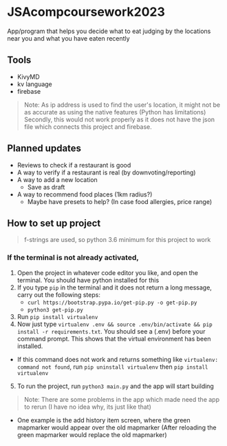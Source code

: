# JSAcompcoursework2023

App/program that helps you decide what to eat judging by the locations near you and what you have eaten recently

## Tools

- KivyMD
- kv language
- firebase

> Note: As ip address is used to find the user's location, it might not be as accurate as using the native features (Python has limitations)
> Secondly, this would not work properly as it does not have the json file which connects this project and firebase.

## Planned updates

- Reviews to check if a restaurant is good
- A way to verify if a restaurant is real (by downvoting/reporting)
- A way to add a new location
  - Save as draft
- A way to recommend food places (1km radius?)
  - Maybe have presets to help? (In case food allergies, price range)

## How to set up project

> f-strings are used, so python 3.6 minimum for this project to work

### If the terminal is not already activated,

1. Open the project in whatever code editor you like, and open the terminal. You should have python installed for this
2. If you type `pip` in the terminal and it does not return a long message, carry out the following steps:
   - `curl https://bootstrap.pypa.io/get-pip.py -o get-pip.py`
   - `python3 get-pip.py`
3. Run `pip install virtualenv`
4. Now just type `virtualenv .env && source .env/bin/activate && pip install -r requirements.txt`. You should see a (.env) before your command prompt. This shows that the virtual environment has been installed.

- If this command does not work and returns something like `virtualenv: command not found`, run `pip uninstall virtualenv` then `pip install virtualenv`

5. To run the project, run `python3 main.py` and the app will start building

> Note: There are some problems in the app which made need the app to rerun (I have no idea why, its just like that)

- One example is the add history item screen, where the green mapmarker would appear over the old mapmarker (After reloading the green mapmarker would replace the old mapmarker)
